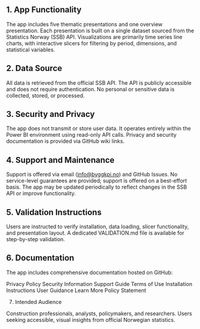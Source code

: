 ## 1. App Functionality

The app includes five thematic presentations and one overview presentation.
Each presentation is built on a single dataset sourced from the Statistics Norway (SSB) API.
Visualizations are primarily time series line charts, with interactive slicers for filtering by period, dimensions, and statistical variables.

## 2. Data Source

All data is retrieved from the official SSB API.
The API is publicly accessible and does not require authentication.
No personal or sensitive data is collected, stored, or processed.

## 3. Security and Privacy

The app does not transmit or store user data.
It operates entirely within the Power BI environment using read-only API calls.
Privacy and security documentation is provided via GitHub wiki links.

## 4. Support and Maintenance

Support is offered via email (info@byggkpi.no) and GitHub Issues.
No service-level guarantees are provided; support is offered on a best-effort basis.
The app may be updated periodically to reflect changes in the SSB API or improve functionality.

## 5. Validation Instructions

Users are instructed to verify installation, data loading, slicer functionality, and presentation layout.
A dedicated VALIDATION.md file is available for step-by-step validation.

## 6. Documentation

The app includes comprehensive documentation hosted on GitHub:

Privacy Policy
Security Information
Support Guide
Terms of Use
Installation Instructions
User Guidance
Learn More
Policy Statement

7. Intended Audience

Construction professionals, analysts, policymakers, and researchers.
Users seeking accessible, visual insights from official Norwegian statistics.
